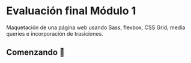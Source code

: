 # Evaluación final Módulo 1

Maquetación de una página web usando Sass, flexbox, CSS Grid, media queries e incorporación de trasiciones.

## Comenzando 🚀
